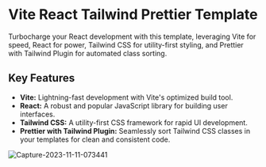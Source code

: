 # Vite React Tailwind Prettier Template

Turbocharge your React development with this template, leveraging Vite for speed, React for power, Tailwind CSS for utility-first styling, and Prettier with Tailwind Plugin for automated class sorting.

## Key Features

- **Vite:** Lightning-fast development with Vite's optimized build tool.
- **React:** A robust and popular JavaScript library for building user interfaces.
- **Tailwind CSS:** A utility-first CSS framework for rapid UI development.
- **Prettier with Tailwind Plugin:** Seamlessly sort Tailwind CSS classes in your templates for clean and consistent code.

![Capture-2023-11-11-073441](https://github.com/sushantkadam15/Vite-React-Tailwind-Prettier-Template/assets/23254047/2e942a2f-3945-435c-800d-7cb499aa0527)



